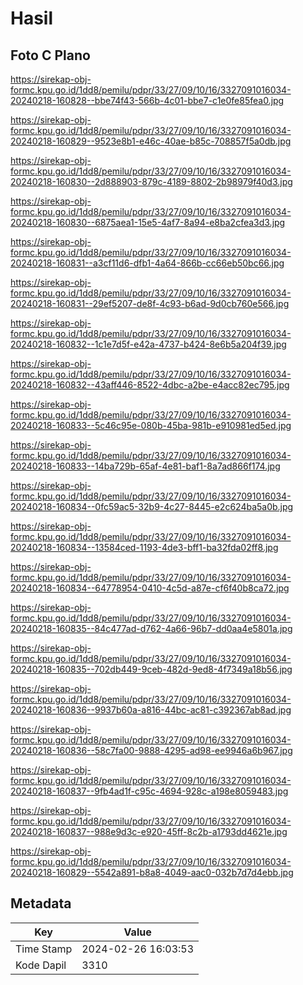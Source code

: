 # Hasil

## Foto C Plano

https://sirekap-obj-formc.kpu.go.id/1dd8/pemilu/pdpr/33/27/09/10/16/3327091016034-20240218-160828--bbe74f43-566b-4c01-bbe7-c1e0fe85fea0.jpg

https://sirekap-obj-formc.kpu.go.id/1dd8/pemilu/pdpr/33/27/09/10/16/3327091016034-20240218-160829--9523e8b1-e46c-40ae-b85c-708857f5a0db.jpg

https://sirekap-obj-formc.kpu.go.id/1dd8/pemilu/pdpr/33/27/09/10/16/3327091016034-20240218-160830--2d888903-879c-4189-8802-2b98979f40d3.jpg

https://sirekap-obj-formc.kpu.go.id/1dd8/pemilu/pdpr/33/27/09/10/16/3327091016034-20240218-160830--6875aea1-15e5-4af7-8a94-e8ba2cfea3d3.jpg

https://sirekap-obj-formc.kpu.go.id/1dd8/pemilu/pdpr/33/27/09/10/16/3327091016034-20240218-160831--a3cf11d6-dfb1-4a64-866b-cc66eb50bc66.jpg

https://sirekap-obj-formc.kpu.go.id/1dd8/pemilu/pdpr/33/27/09/10/16/3327091016034-20240218-160831--29ef5207-de8f-4c93-b6ad-9d0cb760e566.jpg

https://sirekap-obj-formc.kpu.go.id/1dd8/pemilu/pdpr/33/27/09/10/16/3327091016034-20240218-160832--1c1e7d5f-e42a-4737-b424-8e6b5a204f39.jpg

https://sirekap-obj-formc.kpu.go.id/1dd8/pemilu/pdpr/33/27/09/10/16/3327091016034-20240218-160832--43aff446-8522-4dbc-a2be-e4acc82ec795.jpg

https://sirekap-obj-formc.kpu.go.id/1dd8/pemilu/pdpr/33/27/09/10/16/3327091016034-20240218-160833--5c46c95e-080b-45ba-981b-e910981ed5ed.jpg

https://sirekap-obj-formc.kpu.go.id/1dd8/pemilu/pdpr/33/27/09/10/16/3327091016034-20240218-160833--14ba729b-65af-4e81-baf1-8a7ad866f174.jpg

https://sirekap-obj-formc.kpu.go.id/1dd8/pemilu/pdpr/33/27/09/10/16/3327091016034-20240218-160834--0fc59ac5-32b9-4c27-8445-e2c624ba5a0b.jpg

https://sirekap-obj-formc.kpu.go.id/1dd8/pemilu/pdpr/33/27/09/10/16/3327091016034-20240218-160834--13584ced-1193-4de3-bff1-ba32fda02ff8.jpg

https://sirekap-obj-formc.kpu.go.id/1dd8/pemilu/pdpr/33/27/09/10/16/3327091016034-20240218-160834--64778954-0410-4c5d-a87e-cf6f40b8ca72.jpg

https://sirekap-obj-formc.kpu.go.id/1dd8/pemilu/pdpr/33/27/09/10/16/3327091016034-20240218-160835--84c477ad-d762-4a66-96b7-dd0aa4e5801a.jpg

https://sirekap-obj-formc.kpu.go.id/1dd8/pemilu/pdpr/33/27/09/10/16/3327091016034-20240218-160835--702db449-9ceb-482d-9ed8-4f7349a18b56.jpg

https://sirekap-obj-formc.kpu.go.id/1dd8/pemilu/pdpr/33/27/09/10/16/3327091016034-20240218-160836--9937b60a-a816-44bc-ac81-c392367ab8ad.jpg

https://sirekap-obj-formc.kpu.go.id/1dd8/pemilu/pdpr/33/27/09/10/16/3327091016034-20240218-160836--58c7fa00-9888-4295-ad98-ee9946a6b967.jpg

https://sirekap-obj-formc.kpu.go.id/1dd8/pemilu/pdpr/33/27/09/10/16/3327091016034-20240218-160837--9fb4ad1f-c95c-4694-928c-a198e8059483.jpg

https://sirekap-obj-formc.kpu.go.id/1dd8/pemilu/pdpr/33/27/09/10/16/3327091016034-20240218-160837--988e9d3c-e920-45ff-8c2b-a1793dd4621e.jpg

https://sirekap-obj-formc.kpu.go.id/1dd8/pemilu/pdpr/33/27/09/10/16/3327091016034-20240218-160829--5542a891-b8a8-4049-aac0-032b7d7d4ebb.jpg


## Metadata

| Key        | Value               |
| ---------- | ------------------- |
| Time Stamp | 2024-02-26 16:03:53 |
| Kode Dapil | 3310                |



